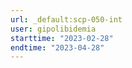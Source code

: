 ```yaml
---
url: _default:scp-050-int
user: gipolibidemia
starttime: "2023-02-28"
endtime: "2023-04-28"
---
```

<reserve />